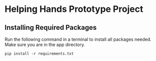 # Helping Hands Prototype Project

## Installing Required Packages
Run the following command in a terminal to install all packages needed.
Make sure you are in the app directory.
```
pip install -r requirements.txt
```

